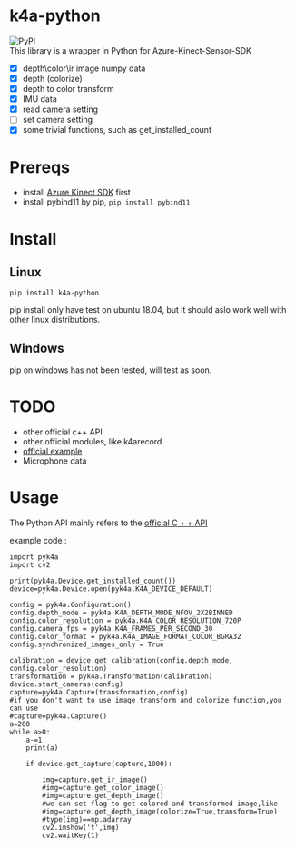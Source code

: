 # k4a-python
![PyPI](https://img.shields.io/pypi/v/k4a-python)  
This library is a wrapper in Python  for Azure-Kinect-Sensor-SDK
- [x] depth\color\ir image numpy data
- [x] depth (colorize)  
- [x] depth to color transform
- [x] IMU data  
- [x] read camera setting
- [ ] set camera setting
- [x] some trivial functions, such as get_installed_count
# Prereqs
* install [Azure Kinect SDK](https://github.com/microsoft/Azure-Kinect-Sensor-SDK) first
* install pybind11 by pip, ```pip install pybind11```

# Install
## Linux
```
pip install k4a-python
```
pip install only have test on ubuntu 18.04, but it should aslo work well with other linux distributions.

## Windows
pip on windows has not been tested, will test as soon.

# TODO
* other official c++ API
* other official modules, like k4arecord
* [official example](https://github.com/microsoft/Azure-Kinect-Sensor-SDK/tree/develop/examples)
* Microphone data
# Usage
The Python API mainly refers to the [official C + + API](https://microsoft.github.io/Azure-Kinect-Sensor-SDK/master/group__cppsdk.html)

example code :
```
import pyk4a
import cv2

print(pyk4a.Device.get_installed_count())
device=pyk4a.Device.open(pyk4a.K4A_DEVICE_DEFAULT)

config = pyk4a.Configuration()
config.depth_mode = pyk4a.K4A_DEPTH_MODE_NFOV_2X2BINNED
config.color_resolution = pyk4a.K4A_COLOR_RESOLUTION_720P
config.camera_fps = pyk4a.K4A_FRAMES_PER_SECOND_30
config.color_format = pyk4a.K4A_IMAGE_FORMAT_COLOR_BGRA32
config.synchronized_images_only = True

calibration = device.get_calibration(config.depth_mode, config.color_resolution)
transformation = pyk4a.Transformation(calibration)
device.start_cameras(config)
capture=pyk4a.Capture(transformation,config)
#if you don't want to use image transform and colorize function,you can use
#capture=pyk4a.Capture()
a=200
while a>0:
    a-=1
    print(a)

    if device.get_capture(capture,1000):

        img=capture.get_ir_image()
        #img=capture.get_color_image()
        #img=capture.get_depth_image()
        #we can set flag to get colored and transformed image,like
        #img=capture.get_depth_image(colorize=True,transform=True)
        #type(img)==np.adarray
        cv2.imshow('t',img)
        cv2.waitKey(1)
```
